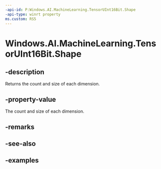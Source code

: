 ```yaml
---
-api-id: P:Windows.AI.MachineLearning.TensorUInt16Bit.Shape
-api-type: winrt property
ms.custom: RS5
---
```


<!-- Property syntax.
public IVectorView<long> Shape { get; }
-->

# Windows.AI.MachineLearning.TensorUInt16Bit.Shape

## -description
Returns the count and size of each dimension.

## -property-value
The count and size of each dimension.

## -remarks

## -see-also

## -examples
